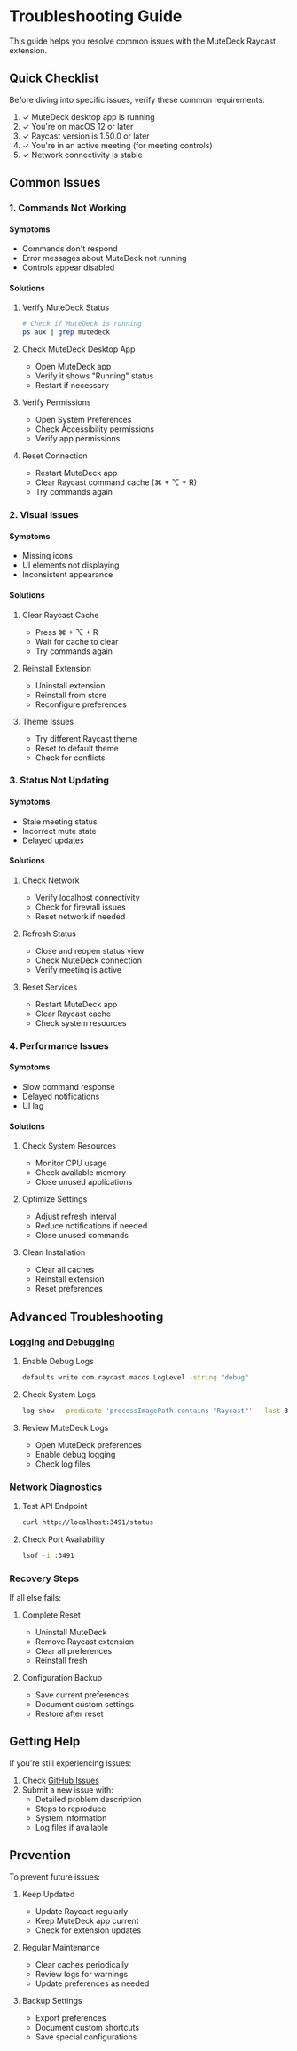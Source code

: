 # Troubleshooting Guide

This guide helps you resolve common issues with the MuteDeck Raycast extension.

## Quick Checklist

Before diving into specific issues, verify these common requirements:

1. ✓ MuteDeck desktop app is running
2. ✓ You're on macOS 12 or later
3. ✓ Raycast version is 1.50.0 or later
4. ✓ You're in an active meeting (for meeting controls)
5. ✓ Network connectivity is stable

## Common Issues

### 1. Commands Not Working

#### Symptoms

- Commands don't respond
- Error messages about MuteDeck not running
- Controls appear disabled

#### Solutions

1. Verify MuteDeck Status
   ```bash
   # Check if MuteDeck is running
   ps aux | grep mutedeck
   ```
2. Check MuteDeck Desktop App

   - Open MuteDeck app
   - Verify it shows "Running" status
   - Restart if necessary

3. Verify Permissions

   - Open System Preferences
   - Check Accessibility permissions
   - Verify app permissions

4. Reset Connection
   - Restart MuteDeck app
   - Clear Raycast command cache (⌘ + ⌥ + R)
   - Try commands again

### 2. Visual Issues

#### Symptoms

- Missing icons
- UI elements not displaying
- Inconsistent appearance

#### Solutions

1. Clear Raycast Cache

   - Press ⌘ + ⌥ + R
   - Wait for cache to clear
   - Try commands again

2. Reinstall Extension

   - Uninstall extension
   - Reinstall from store
   - Reconfigure preferences

3. Theme Issues
   - Try different Raycast theme
   - Reset to default theme
   - Check for conflicts

### 3. Status Not Updating

#### Symptoms

- Stale meeting status
- Incorrect mute state
- Delayed updates

#### Solutions

1. Check Network

   - Verify localhost connectivity
   - Check for firewall issues
   - Reset network if needed

2. Refresh Status

   - Close and reopen status view
   - Check MuteDeck connection
   - Verify meeting is active

3. Reset Services
   - Restart MuteDeck app
   - Clear Raycast cache
   - Check system resources

### 4. Performance Issues

#### Symptoms

- Slow command response
- Delayed notifications
- UI lag

#### Solutions

1. Check System Resources

   - Monitor CPU usage
   - Check available memory
   - Close unused applications

2. Optimize Settings

   - Adjust refresh interval
   - Reduce notifications if needed
   - Close unused commands

3. Clean Installation
   - Clear all caches
   - Reinstall extension
   - Reset preferences

## Advanced Troubleshooting

### Logging and Debugging

1. Enable Debug Logs

   ```bash
   defaults write com.raycast.macos LogLevel -string "debug"
   ```

2. Check System Logs

   ```bash
   log show --predicate 'processImagePath contains "Raycast"' --last 30m
   ```

3. Review MuteDeck Logs
   - Open MuteDeck preferences
   - Enable debug logging
   - Check log files

### Network Diagnostics

1. Test API Endpoint

   ```bash
   curl http://localhost:3491/status
   ```

2. Check Port Availability
   ```bash
   lsof -i :3491
   ```

### Recovery Steps

If all else fails:

1. Complete Reset

   - Uninstall MuteDeck
   - Remove Raycast extension
   - Clear all preferences
   - Reinstall fresh

2. Configuration Backup
   - Save current preferences
   - Document custom settings
   - Restore after reset

## Getting Help

If you're still experiencing issues:

1. Check [GitHub Issues](https://github.com/yourusername/mutedeck-raycast-extension/issues)
2. Submit a new issue with:
   - Detailed problem description
   - Steps to reproduce
   - System information
   - Log files if available

## Prevention

To prevent future issues:

1. Keep Updated

   - Update Raycast regularly
   - Keep MuteDeck app current
   - Check for extension updates

2. Regular Maintenance

   - Clear caches periodically
   - Review logs for warnings
   - Update preferences as needed

3. Backup Settings
   - Export preferences
   - Document custom shortcuts
   - Save special configurations
